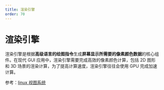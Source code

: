 ```yaml
---
title: 渲染引擎
order: 70
---
```


# 渲染引擎
渲染引擎是根据**高级语言的绘图指令**生成**屏幕显示所需要的像素颜色数据**的核心组件。在现代 GUI 应用中，渲染引擎需要完成高效的像素颜色计算，包括 2D 图形和 3D 场景的渲染计算，为了提高计算速度，渲染引擎往往会使用 GPU 完成加速计算。

参考：[linux 视图系统](/kernel/linux/video)